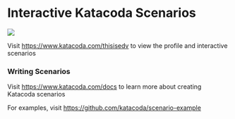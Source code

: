 # Interactive Katacoda Scenarios

[![](http://shields.katacoda.com/katacoda/thisisedv/count.svg)](https://www.katacoda.com/thisisedv "Get your profile on Katacoda.com")

Visit https://www.katacoda.com/thisisedv to view the profile and interactive scenarios

### Writing Scenarios
Visit https://www.katacoda.com/docs to learn more about creating Katacoda scenarios

For examples, visit https://github.com/katacoda/scenario-example
